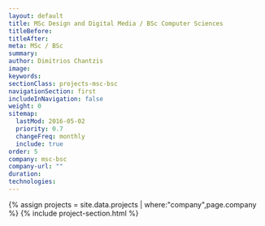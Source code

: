 ```yaml
---
layout: default
title: MSc Design and Digital Media / BSc Computer Sciences
titleBefore:
titleAfter:
meta: MSc / BSc
summary:
author: Dimitrios Chantzis
image:
keywords:
sectionClass: projects-msc-bsc
navigationSection: first
includeInNavigation: false
weight: 0
sitemap:
  lastMod: 2016-05-02
  priority: 0.7
  changeFreq: monthly
  include: true
order: 5
company: msc-bsc
company-url: ""
duration:
technologies:
---
```


{% assign projects = site.data.projects | where:"company",page.company %}
{% include project-section.html %}
